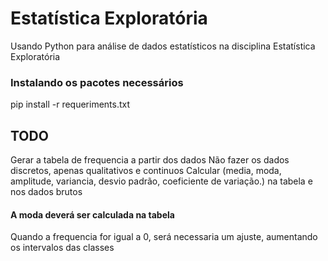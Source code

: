 # Estatística Exploratória

Usando Python para análise de dados estatísticos na disciplina Estatística Exploratória

### Instalando os pacotes necessários
pip install -r requeriments.txt 

## TODO
Gerar a tabela de frequencia a partir dos dados
Não fazer os dados discretos, apenas qualitativos e continuos
Calcular (media, moda, amplitude, variancia, desvio padrão, coeficiente de variação.) na tabela e nos dados brutos
#### A moda deverá ser calculada na tabela
Quando a frequencia for igual a 0, será necessaria um ajuste, aumentando os intervalos das classes